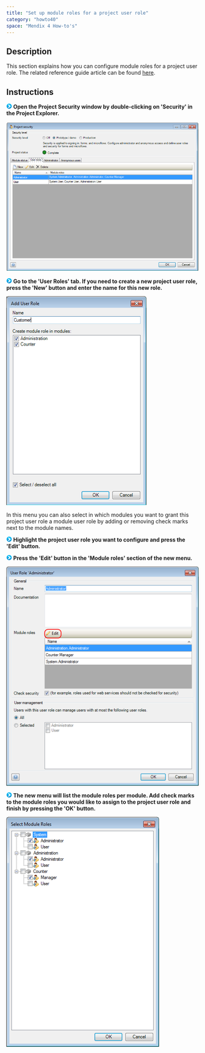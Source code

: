 ```yaml
---
title: "Set up module roles for a project user role"
category: "howto40"
space: "Mendix 4 How-to's"
---
```

## Description

This section explains how you can configure module roles for a project user role. The related reference guide article can be found [here](/NRG/User+Role).

## Instructions

![](attachments/819203/917932.png) **Open the Project Security window by double-clicking on 'Security' in the Project Explorer.**

![](attachments/2621510/2752782.png)

![](attachments/819203/917932.png) **Go to the 'User Roles' tab. If you need to create a new project user role, press the 'New' button and enter the name for this new role.**

![](attachments/2621510/2752789.png)

In this menu you can also select in which modules you want to grant this project user role a module user role by adding or removing check marks next to the module names.

![](attachments/819203/917932.png) **Highlight the project user role you want to configure and press the 'Edit' button.**

![](attachments/819203/917932.png) **Press the 'Edit' button in the 'Module roles' section of the new menu.**

![](attachments/2621510/2752784.png)

![](attachments/819203/917932.png) **The new menu will list the module roles per module. Add check marks to the module roles you would like to assign to the project user role and finish by pressing the 'OK' button.**

![](attachments/2621510/2752783.png)

